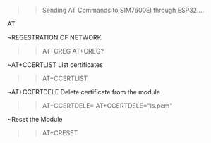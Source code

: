 >> Sending AT Commands to SIM7600EI through ESP32....

AT

~REGESTRATION OF NETWORK
>> AT+CREG
>> AT+CREG?

~AT+CCERTLIST List certificates
>> AT+CCERTLIST

~AT+CCERTDELE Delete certificate from the module
>> AT+CCERTDELE=<filename>
>> AT+CCERTDELE="ls.pem"
  
~Reset the Module
>> AT+CRESET 
